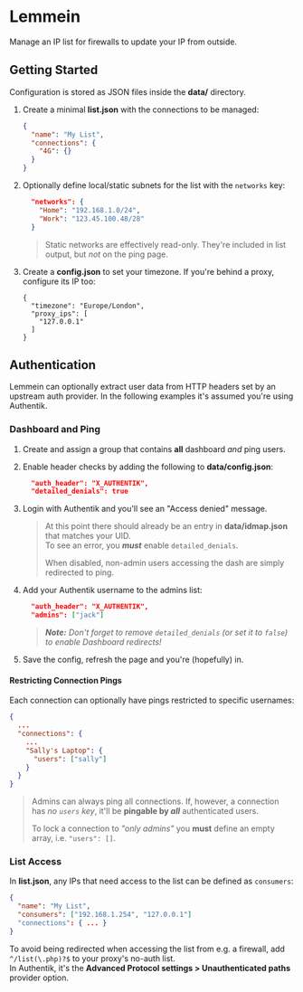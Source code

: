 # Lemmein

Manage an IP list for firewalls to update your IP from outside.

## Getting Started

Configuration is stored as JSON files inside the **data/** directory.

1. Create a minimal **list.json** with the connections to be managed:

   ```json
   {
     "name": "My List",
     "connections": {
       "4G": {}
     }
   }
   ```

2. Optionally define local/static subnets for the list with the `networks` key:

   ```json
     "networks": {
       "Home": "192.168.1.0/24",
       "Work": "123.45.100.48/28"
     }
   ```

   > Static networks are effectively read-only.
   > They're included in list output, but *not* on the ping page.

3. Create a **config.json** to set your timezone.
   If you're behind a proxy, configure its IP too:

   ```jsonp
   {
     "timezone": "Europe/London",
     "proxy_ips": [
       "127.0.0.1"
     ]
   }
   ```

## Authentication

Lemmein can optionally extract user data from HTTP headers set by an upstream
auth provider. In the following examples it's assumed you're using Authentik.

### Dashboard and Ping

1. Create and assign a group that contains **all** dashboard *and* ping users.
2. Enable header checks by adding the following to **data/config.json**:

    ```json
      "auth_header": "X_AUTHENTIK",
      "detailed_denials": true
    ```

3. Login with Authentik and you'll see an "Access denied" message.  
   > At this point there should already be an entry
   > in **data/idmap.json** that matches your UID.  
   > To see an error, you ***must*** enable `detailed_denials`.
   >
   > When disabled, non-admin users accessing the dash are simply redirected to ping.

4. Add your Authentik username to the admins list:

    ```json
      "auth_header": "X_AUTHENTIK",
      "admins": ["jack"]
    ```

   > ***Note:** Don't forget to remove `detailed_denials`
   > (or set it to `false`) to enable Dashboard redirects!*

5. Save the config, refresh the page and you're (hopefully) in.

#### Restricting Connection Pings

Each connection can optionally have pings restricted to specific usernames:

```json
{
  ...
  "connections": {
    ...
    "Sally's Laptop": {
      "users": ["sally"]
    }
  }
}
```

> Admins can always ping all connections. If, however, a connection has
> *no `users` key*, it'll be **pingable by *all*** authenticated users.
>
> To lock a connection to *"only admins"* you **must**
> define an empty array, i.e. `"users": []`.

### List Access

In **list.json**, any IPs that need access to the list can be defined as `consumers`:

```json
{
  "name": "My List",
  "consumers": ["192.168.1.254", "127.0.0.1"]
  "connections": { ... }
}
```

To avoid being redirected when accessing the list from e.g.
a firewall, add `^/list(\.php)?$` to your proxy's no-auth list.  
In Authentik, it's the **Advanced Protocol settings >
Unauthenticated paths** provider option.

